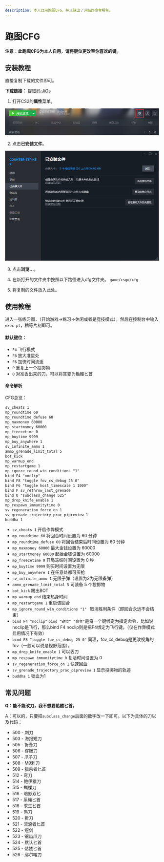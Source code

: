 ```yaml
---
description: 本人自用跑图CFG，并且贴出了详细的命令解释。
---
```


# 跑图CFG

**注意：此跑图CFG为本人自用，请将键位更改至你喜欢的键。**

## 安装教程

直接复制下载的文件即可。

**下载链接：** [提取码:JiOs](https://www.123pan.com/s/CQvwjv-EFBvd.html)

1. 打开CS2的**属性**菜单。

![点击这个齿轮](image.png)

2. 点击**已安装文件**。

![已安装文件](image-1.png)

3. 点击**浏览...**。

4. 在新打开的文件夹中按照以下路径进入cfg文件夹。 `game/csgo/cfg`

5. 将复制的文件放入此处。

## 使用教程

进入一张练习图，（开始游戏->练习->休闲或者是竞技模式），然后在控制台中输入`exec pt`，稍等片刻即可。

#### 默认键位：

+ `F4` 飞行模式
+ `F8` 放大准星处
+ `F6` 加快时间流逝
+ `P` 重复上一个投掷物
+ `O` 对准丢出来的刀，可以将其变为骷髅匕首

#### 命令解析

CFG总览：

```
sv_cheats 1
mp_roundtime 60
mp_roundtime_defuse 60
mp_maxmoney 60000
mp_startmoney 60000
mp_freezetime 0
mp_buytime 9999
mp_buy_anywhere 1
sv_infinite_ammo 1
ammo_grenade_limit_total 5
bot_kick
mp_warmup_end
mp_restartgame 1
mp_ignore_round_win_conditions "1" 
bind F4 "noclip" 
bind F8 "toggle fov_cs_debug 25 0"
bind F6 "toggle host_timescale 1 1000"
bind P sv_rethrow_last_grenade
bind O "subclass_change 525"
mp_drop_knife_enable 1
mp_respawn_immunitytime 0
sv_regeneration_force_on 1
sv_grenade_trajectory_prac_pipreview 1
buddha 1
```

+ `sv_cheats 1` 开启作弊模式
+ `mp_roundtime 60` 将回合时间设置为 60 分钟
+ `mp_roundtime_defuse 60` 将回合结束后时间设置为 60 分钟
+ `mp_maxmoney 60000` 最大金钱设置为 60000
+ `mp_startmoney 60000` 起始金钱设置为 60000
+ `mp_freezetime 0` 开局冻结时间设置为 0 秒
+ `mp_buytime 9999` 购买时间设置为无限
+ `mp_buy_anywhere 1` 在任意处都可买枪
+ `sv_infinite_ammo 1` 无限子弹（设置为2为无限备弹）
+ `ammo_grenade_limit_total 5` 可装备 5 个投掷物
+ `bot_kick` 踢出BOT
+ `mp_warmup_end` 结束热身时间
+ `mp_restartgame 1` 重启该回合
+ `mp_ignore_round_win_conditions "1" ` 取消胜利条件（即回合永远不会结束）
+ `bind F4 "noclip"` `bind "键位" "命令"`是将一个键绑定为指定命令，比如说noclip是飞行，那么bind F4 noclip则是把F4绑定为飞行键。（仅在作弊模式启用情况下有效）
+ `bind F8 "toggle fov_cs_debug 25 0"` 同理，fov_cs_debug是更改视角的fov（一般可以说是视野范围）。
+ `mp_drop_knife_enable 1` 可以丢刀
+ `mp_respawn_immunitytime 0` 复活时间设置为 0
+ `sv_regeneration_force_on 1` 快速回血
+ `sv_grenade_trajectory_prac_pipreview 1` 显示投掷物的轨迹
+ `buddha 1` 锁血为1

## 常见问题

**Q：能不能改刀，我不想要骷髅匕首。**

A：可以的，只要把`subclass_change`后面的数字改一下即可。以下为具体的刀以及代码：

+ 500 - 刺刀
+ 503 - 海报短刀
+ 505 - 折叠刀
+ 506 - 穿肠刀
+ 507 - 爪子刀
+ 508 - M9刺刀
+ 509 - 猎杀者匕首
+ 512 - 弯刀
+ 514 - 鲍伊猎刀
+ 515 - 蝴蝶刀
+ 516 - 暗影双匕
+ 517 - 系绳匕首
+ 518 - 求生匕首
+ 519 - 熊刀
+ 520 - 折刀
+ 521 - 流浪者匕首
+ 522 - 短剑
+ 523 - 锯齿爪刀
+ 524 - 默认匕首
+ 525 - 骷髅匕首
+ 526 - 廓尔喀刀